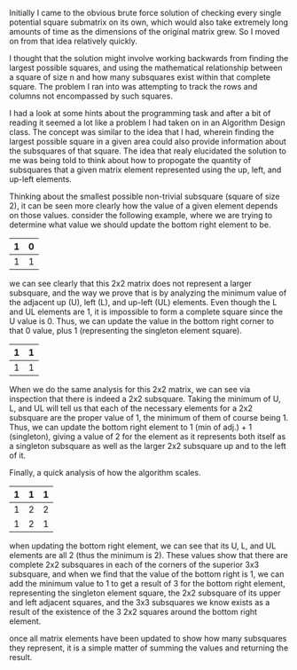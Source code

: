 Initially I came to the obvious brute force solution of checking every single potential square submatrix on its own, which would also take extremely long amounts of time as the dimensions of the original matrix grew. So I moved on from that idea relatively quickly.

I thought that the solution might involve working backwards from finding the largest possible squares, and using the mathematical relationship between a square of size n and how many subsquares exist within that complete square. The problem I ran into was attempting to track the rows and columns not encompassed by such squares.

I had a look at some hints about the programming task and after a bit of reading it seemed a lot like a problem I had taken on in an Algorithm Design class. The concept was similar to the idea that I had, wherein finding the largest possible square in a given area could also provide information about the subsquares of that square.
The idea that realy elucidated the solution to me was being told to think about how to propogate the quantity of subsquares that a given matrix element represented using the up, left, and up-left elements.

Thinking about the smallest possible non-trivial subsquare (square of size 2), it can be seen more clearly how the value of a given element depends on those values. consider the following example, where we are trying to determine what value we should update the bottom right element to be.

| 1 | 0 |
|---|---|
| 1 | 1 |

we can see clearly that this 2x2 matrix does not represent a larger subsquare, and the way we prove that is by analyzing the minimum value of the adjacent up (U), left (L), and up-left (UL) elements. Even though the L and UL elements are 1, it is impossible to form a complete square since the U value is 0. Thus, we can update the value in the bottom right corner to that 0 value, plus 1 (representing the singleton element square).

| 1 | 1 |
|---|---|
| 1 | 1 |

When we do the same analysis for this 2x2 matrix, we can see via inspection that there is indeed a 2x2 subsquare. Taking the minimum of U, L, and UL will tell us that each of the necessary elements for a 2x2 subsquare are the proper value of 1, the minimum of them of course being 1. Thus, we can update the bottom right element to 1 (min of adj.) + 1 (singleton), giving a value of 2 for the element as it represents both itself as a singleton subsquare as well as the larger 2x2 subsquare up and to the left of it.

Finally, a quick analysis of how the algorithm scales.

| 1 | 1 | 1 |
|---|---|---|
| 1 | 2 | 2 |
| 1 | 2 | 1 |

when updating the bottom right element, we can see that its U, L, and UL elements are all 2 (thus the minimum is 2). These values show that there are complete 2x2 subsquares in each of the corners of the superior 3x3 subsquare, and when we find that the value of the bottom right is 1, we can add the minimum value to 1 to get a result of 3 for the bottom right element, representing the singleton element square, the 2x2 subsquare of its upper and left adjacent squares, and the 3x3 subsquares we know exists as a result of the existence of the 3 2x2 squares around the bottom right element.

once all matrix elements have been updated to show how many subsquares they represent, it is a simple matter of summing the values and returning the result.
